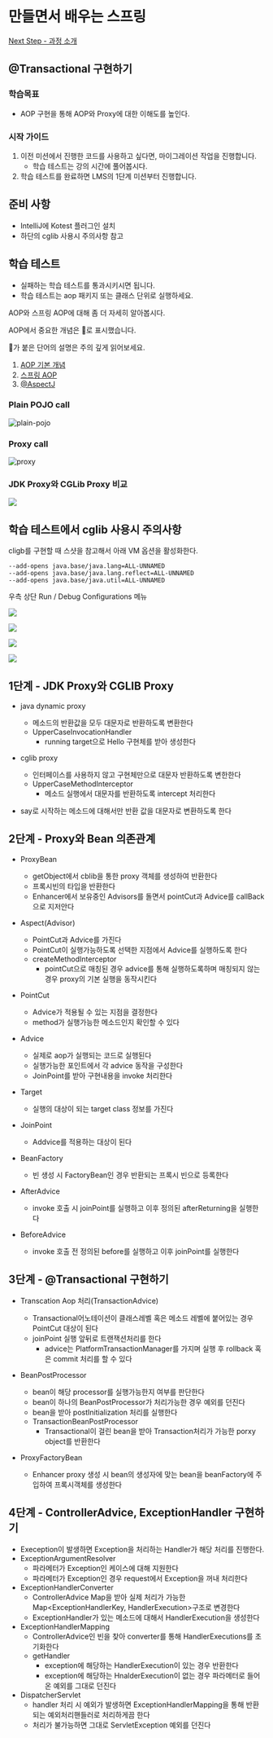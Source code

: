 # 만들면서 배우는 스프링
[Next Step - 과정 소개](https://edu.nextstep.camp/c/4YUvqn9V)

## @Transactional 구현하기

### 학습목표
- AOP 구현을 통해 AOP와 Proxy에 대한 이해도를 높인다.

### 시작 가이드
1. 이전 미션에서 진행한 코드를 사용하고 싶다면, 마이그레이션 작업을 진행합니다.
    - 학습 테스트는 강의 시간에 풀어봅시다.
2. 학습 테스트를 완료하면 LMS의 1단계 미션부터 진행합니다.

## 준비 사항
- IntelliJ에 Kotest 플러그인 설치
- 하단의 cglib 사용시 주의사항 참고

## 학습 테스트
- 실패하는 학습 테스트를 통과시키시면 됩니다.
- 학습 테스트는 aop 패키지 또는 클래스 단위로 실행하세요.

AOP와 스프링 AOP에 대해 좀 더 자세히 알아봅시다.

AOP에서 중요한 개념은 🌟로 표시했습니다.

🌟가 붙은 단어의 설명은 주의 깊게 읽어보세요.

1. [AOP 기본 개념](study/src/test/kotlin/aop/Concepts.kt)
2. [스프링 AOP](study/src/test/kotlin/aop/SpringAOP.kt)
3. [@AspectJ](study/src/test/kotlin/aop/AspectJ.kt)

### Plain POJO call
<img src="docs/images/aop-proxy-plain-pojo-call.png" alt="plain-pojo">

### Proxy call
<img src="docs/images/aop-proxy-call.png" alt="proxy">

### JDK Proxy와 CGLib Proxy 비교
![](docs/images/spring-aop.png)

## 학습 테스트에서 cglib 사용시 주의사항

cligb를 구현할 때 스샷을 참고해서 아래 VM 옵션을 활성화한다.

```
--add-opens java.base/java.lang=ALL-UNNAMED
--add-opens java.base/java.lang.reflect=ALL-UNNAMED
--add-opens java.base/java.util=ALL-UNNAMED
```

우측 상단 Run / Debug Configurations 메뉴

![](docs/images/edit-configurations.png)

![](docs/images/modify-options.png)

![](docs/images/add-vm-options.png)

![](docs/images/input-options.png)

## 1단계 - JDK Proxy와 CGLIB Proxy
- java dynamic proxy
  - 메소드의 반환값을 모두 대문자로 반환하도록 변환한다
  - UpperCaseInvocationHandler
    - running target으로 Hello 구현체를 받아 생성한다
- cglib proxy
  - 인터페이스를 사용하지 않고 구현체만으로 대문자 반환하도록 변한한다
  - UpperCaseMethodInterceptor
    - 메소드 실행에서 대문자를 반환하도록 intercept 처리한다

- say로 시작하는 메소드에 대해서만 반환 값을 대문자로 변환하도록 한다

## 2단계 - Proxy와 Bean 의존관계
- ProxyBean
  - getObject에서 cblib을 통한 proxy 객체를 생성하여 반환한다
  - 프록시빈의 타입을 반환한다
  - Enhancer에서 보유중인 Advisors를 돌면서 pointCut과 Advice를 callBack으로 지저안다
- Aspect(Advisor)
  - PointCut과 Advice를 가진다
  - PointCut이 실행가능하도록 선택한 지점에서 Advice를 실행하도록 한다
  - createMethodInterceptor
    - pointCut으로 매칭된 경우 advice를 통해 실행하도록하며 매칭되지 않는 경우 proxy의 기본 실행을 동작시킨다
- PointCut
  - Advice가 적용될 수 있는 지점을 결정한다
  - method가 실행가능한 메소드인지 확인할 수 있다
- Advice
  - 실제로 aop가 실행되는 코드로 실행된다
  - 실행가능한 포인트에서 각 advice 동작을 구성한다
  - JoinPoint를 받아 구현내용을 invoke 처리한다
- Target
  - 실행의 대상이 되는 target class 정보를 가진다
- JoinPoint
  - Addvice를 적용하는 대상이 된다

- BeanFactory
  - 빈 생성 시 FactoryBean인 경우 반환되는 프록시 빈으로 등록한다

- AfterAdvice
  - invoke 호출 시 joinPoint를 실행하고 이후 정의된 afterReturning을 실행한다
- BeforeAdvice
  - invoke 호출 전 정의된 before를 실행하고 이후 joinPoint를 실행한다

## 3단계 - @Transactional 구현하기
- Transcation Aop 처리(TransactionAdvice)
  - Transactional어노테이션이 클래스레벨 혹은 메소드 레벨에 붙어있는 경우 PointCut 대상이 된다
  - joinPoint 실행 앞뒤로 트랜잭션처리를 한다
    - advice는 PlatformTransactionManager를 가지며 실행 후 rollback 혹은 commit 처리를 할 수 있다

- BeanPostProcessor
  - bean이 해당 processor를 실행가능한지 여부를 판단한다
  - bean이 하나의 BeanPostProcessor가 처리가능한 경우 예외를 던진다
  - bean을 받아 postInitialization 처리를 실행한다
  - TransactionBeanPostProcessor
    - Transactional이 걸린 bean을 받아 Transaction처리가 가능한 porxy object를 반환한다
- ProxyFactoryBean
  - Enhancer proxy 생성 시 bean의 생성자에 맞는 bean을 beanFactory에 주입하여 프록시객체를 생성한다

## 4단계 - ControllerAdvice, ExceptionHandler 구현하기
- Exeception이 발생하면 Exception을 처리하는 Handler가 해당 처리를 진행한다.
- ExceptionArgumentResolver
  - 파라메터가 Exception인 케이스에 대해 지원한다
  - 파라메터가 Exception인 경우 request에서 Exception을 꺼내 처리한다
- ExceptionHandlerConverter
  - ControllerAdvice Map을 받아 실제 처리가 가능한 Map<ExceptionHandlerKey, HandlerExecution>구조로 변경한다
  - ExceptionHandler가 있는 메소드에 대해서 HandlerExecution을 생성한다
- ExceptionHandlerMapping
  - ControllerAdvice인 빈을 찾아 converter를 통해 HandlerExecutions를 초기화한다
  - getHandler
    - exception에 해당하는 HandlerExecution이 있는 경우 반환한다
    - exception에 해당하는 HnalderExecution이 없는 경우 파라메터로 들어온 예외를 그대로 던진다
- DispatcherServlet
  - handler 처리 시 예외가 발생하면 ExceptionHandlerMapping을 통해 반환되는 예외처리핸들러로 처리하게끔 한다
  - 처리가 불가능하면 그대로 ServletException 예외를 던진다
